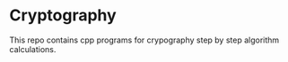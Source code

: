 # Cryptography

This repo contains cpp programs for crypography step by step algorithm calculations.
